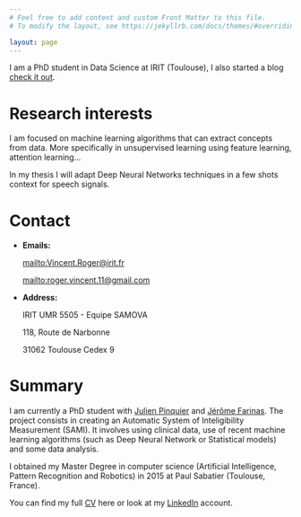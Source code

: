 ```yaml
---
# Feel free to add content and custom Front Matter to this file.
# To modify the layout, see https://jekyllrb.com/docs/themes/#overriding-theme-defaults

layout: page
---
```


I am a PhD student in Data Science at IRIT (Toulouse), I also started a blog [check it out](blog).

# Research interests

I am focused on machine learning algorithms that can extract concepts from data. More specifically in unsupervised learning using feature learning, attention learning...

In my thesis I will adapt Deep Neural Networks techniques in a few shots context for speech signals.

# Contact
*  **Emails:**

    <mailto:Vincent.Roger@irit.fr>

    <mailto:roger.vincent.11@gmail.com>

*  **Address:**

    IRIT UMR 5505 - Equipe SAMOVA

    118, Route de Narbonne

    31062 Toulouse Cedex 9

# Summary

I am currently a PhD student with [Julien Pinquier](https://www.irit.fr/~Julien.Pinquier/index_en.php) and [Jérôme Farinas](https://www.irit.fr/~Jerome.Farinas/).
The project consists in creating an Automatic System of Inteligibility Measurement (SAMI).
It involves using clinical data, use of recent machine learning algorithms (such as Deep Neural Network or Statistical models) and some data analysis.

I obtained my Master Degree in computer science (Artificial Intelligence, Pattern Recognition and Robotics) in 2015 at Paul Sabatier (Toulouse, France).

You can find my full [CV](cv/cv_en.pdf) here or look at my [LinkedIn](https://www.linkedin.com/in/vroger11/) account.

